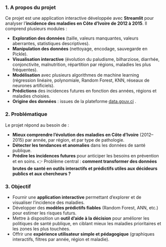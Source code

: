 ### 1. **A propos du projet**

Ce projet est une application interactive développée avec **Streamlit** pour analyser l’**incidence des maladies en Côte d’Ivoire de 2012 à 2015**.
Il comprend plusieurs modules :

* **Exploration des données** (taille, valeurs manquantes, valeurs aberrantes, statistiques descriptives).
* **Manipulation des données** (nettoyage, encodage, sauvegarde en Pickle).
* **Visualisation interactive** (évolution du paludisme, bilharziose, diarrhée, conjonctivite, malnutrition, répartition par régions, maladies les plus fréquentes).
* **Modélisation** avec plusieurs algorithmes de machine learning (régression linéaire, polynomiale, Random Forest, KNN, réseaux de neurones artificiels).
* **Prédictions** des incidences futures en fonction des années, régions et maladies choisies.
* **Origine des données** : issues de la plateforme [data.gouv.ci](https://data.gouv.ci/datasets/incidence-de-maladies-sur-la-population-de-2012-a-2015) .

### 2. **Problématique**

Le projet répond au besoin de :

* **Mieux comprendre l’évolution des maladies en Côte d’Ivoire** (2012–2015) par année, par région, et par type de pathologie.
* **Détecter les tendances et anomalies** dans les données de santé publique.
* **Prédire les incidences futures** pour anticiper les besoins en prévention et en soins.
  👉 Problème central : **comment transformer des données brutes de santé en outils interactifs et prédictifs utiles aux décideurs publics et aux chercheurs ?**

### 3. **Objectif**

* Fournir une **application interactive** permettant d’explorer et de visualiser l’incidence des maladies.
* Développer des **modèles prédictifs fiables** (Random Forest, ANN, etc.) pour estimer les risques futurs.
* Mettre à disposition un **outil d’aide à la décision** pour améliorer les politiques de santé publique, en ciblant mieux les maladies prioritaires et les zones les plus touchées.
* Offrir une **expérience utilisateur simple et pédagogique** (graphiques interactifs, filtres par année, région et maladie).
